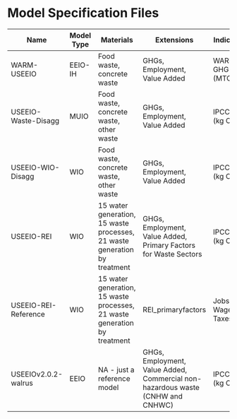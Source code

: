 # Model Specification Files


| Name                 | Model Type | Materials                                                                 | Extensions                                                                       | Indicators         |
|----------------------|------------|---------------------------------------------------------------------------|----------------------------------------------------------------------------------|--------------------|
| WARM-USEEIO          | EEIO-IH    | Food waste, concrete waste                                                | GHGs, Employment, Value Added                                                    | WARM GHG (MTCO2e)  |
| USEEIO-Waste-Disagg  | MUIO       | Food waste, concrete waste, other waste                                   | GHGs, Employment, Value Added                                                    | IPCC AR4 (kg CO2e) |
| USEEIO-WIO-Disagg    | WIO        | Food waste, concrete waste, other waste                                   | GHGs, Employment, Value Added                                                    | IPCC AR4 (kg CO2e) |
| USEEIO-REI           | WIO        | 15 water generation, 15 waste processes, 21 waste generation by treatment | GHGs, Employment, Value Added, Primary Factors for Waste Sectors                 | IPCC AR4 (kg CO2e) |
| USEEIO-REI-Reference | WIO        | 15 water generation, 15 waste processes, 21 waste generation by treatment | REI_primaryfactors                                                               | Jobs, Wages, Taxes |
| USEEIOv2.0.2-walrus  | EEIO       | NA - just a reference model                                               | GHGs, Employment, Value Added, Commercial non-hazardous waste (CNHW and   CNHWC) | IPCC AR4 (kg CO2e) |


